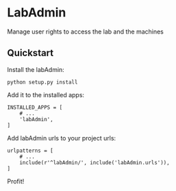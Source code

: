 # LabAdmin

Manage user rights to access the lab and the machines

## Quickstart

Install the labAdmin:

```
python setup.py install
```

Add it to the installed apps:

```
INSTALLED_APPS = [
    # ...
    'labAdmin',
]
```

Add labAdmin urls to your project urls:

```
urlpatterns = [
    # ...
    include(r'^labAdmin/', include('labAdmin.urls')),
]
```

Profit!
